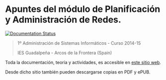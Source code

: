 # Apuntes del módulo de Planificación y Administración de Redes.

[![Documentation Status](https://readthedocs.org/projects/planificacionderedes/badge/?version=latest)](http://planificacionderedes.readthedocs.io/es/latest/?badge=latest)

> 1º Administración de Sistemas Informáticos - Curso 2014-15
>
> IES Guadalpeña - Arcos de la Frontera (Spain)

Toda la documentación, teoría y actividades, es accesible en [este sitio web](http://planificacionadministracionredes.readthedocs.io).

Desde dicho sitio también pueden descargarse copias en PDF y ePUB.
